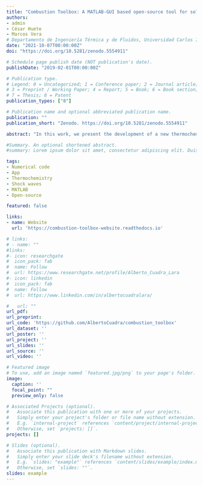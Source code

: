 ```yaml
---
title: "Combustion Toolbox: A MATLAB-GUI based open-source tool for solving gaseous combustion problems"
authors:
- admin
- César Huete
- Marcos Vera
# Departamento de Ingeniería Térmica y de Fluidos, Universidad Carlos III de Madrid, 28911 Leganés, Spain
date: "2021-10-07T00:00:00Z"
doi: "https://doi.org/10.5281/zenodo.5554911"

# Schedule page publish date (NOT publication's date).
publishDate: "2019-02-01T00:00:00Z"

# Publication type.
# Legend: 0 = Uncategorized; 1 = Conference paper; 2 = Journal article;
# 3 = Preprint / Working Paper; 4 = Report; 5 = Book; 6 = Book section;
# 7 = Thesis; 8 = Patent
publication_types: ["8"]

# Publication name and optional abbreviated publication name.
publication: ""
publication_short: "Zenodo. https://doi.org/10.5281/zenodo.5554911"

abstract: "In this work, we present the development of a new thermochemical code (hereafter Combustion Toolbox, CT) that can be applied to gaseous combustion problems, even with condensed species. The kernel of the code is based in NASA’s Chemical Equilibrium with Applications (CEA) code. The corresponding thermodynamic properties of the species are modelled with the ideal gas equation of state and an up-to-date version of NASA’s 9-coefficient polynomial fits that uses the Third millenium database which includes part of the active thermochemical tables (ATcT). Combustion Toolbox is written in a modular architectural format composed of three main modules: CT-EQUIL, CT-SD and CT-ROCKET. Firstly, CT-EQUIL stems from the minimization of the Gibbs free energy of the system using Lagrange multipliers combined with a multidimensional Newton-Raphson method, upon the condition that the mixture properties are defined by two functions of states (e.g., enthalpy and pressure). Secondly, CT-SD solves processes that involve strong changes in the dynamic pressure, such as detonations and shock waves in steady state for either normal or oblique stream configurations, including regular shock reflections. Lastly, CT-ROCKET estimates rocket propellant performance in ideal conditions. The tool has been equipped with a Graphical User Interface (GUI) developed in MATLAB and has been successfully used for both teaching and research in BSc and MSc Thesis over the last three years. Results are in excellent agreement with NASA's CEA code, CANTERA within Caltech's Shock and Detonation Toolbox (SD-Toolbox), and TEA code. Combustion Toolbox is available under an open-source GPLv3 license via https://github.com/AlbertoCuadra/combustion_toolbox and its documentation can be found in the website  https://combustion-toolbox-website.readthedocs.io."

#Summary. An optional shortened abstract.
#summary: Lorem ipsum dolor sit amet, consectetur adipiscing elit. Duis posuere tellus ac convallis placerat. Proin tincidunt magna sed ex sollicitudin condimentum.

tags:
- Numerical code
- App
- Thermochemistry
- Shock waves
- MATLAB
- Open-source

featured: false

links:
- name: Website
  url: 'https://combustion-toolbox-website.readthedocs.io'

# links:
# - name: ""
#links:
#- icon: researchgate
#  icon_pack: fab
#  name: Follow
#  url: https://www.researchgate.net/profile/Alberto_Cuadra_Lara
#- icon: linkedin
#  icon_pack: fab
#  name: Follow
#  url: https://www.linkedin.com/in/albertocuadralara/

#   url: ""
url_pdf:
url_preprint:
url_code: 'https://github.com/AlbertoCuadra/combustion_toolbox'
url_dataset: ''
url_poster: ''
url_project: ''
url_slides: ''
url_source: ''
url_video: ''

# Featured image
# To use, add an image named `featured.jpg/png` to your page's folder. 
image:
  caption: ''
  focal_point: ""
  preview_only: false

# Associated Projects (optional).
#   Associate this publication with one or more of your projects.
#   Simply enter your project's folder or file name without extension.
#   E.g. `internal-project` references `content/project/internal-project/index.md`.
#   Otherwise, set `projects: []`.
projects: []

# Slides (optional).
#   Associate this publication with Markdown slides.
#   Simply enter your slide deck's filename without extension.
#   E.g. `slides: "example"` references `content/slides/example/index.md`.
#   Otherwise, set `slides: ""`.
slides: example
---
```

